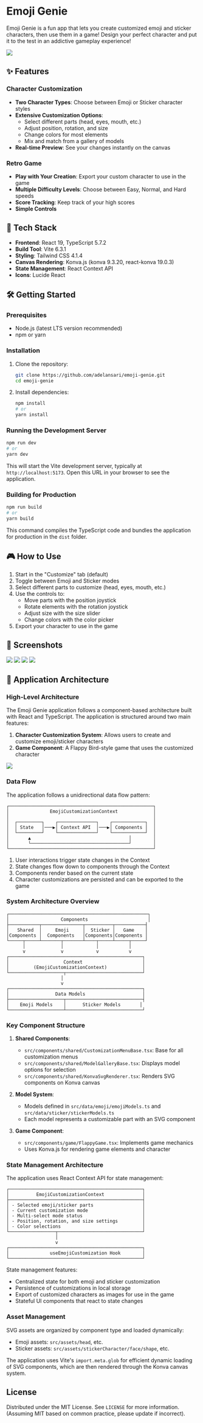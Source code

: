 # Emoji Genie

Emoji Genie is a fun app that lets you create customized emoji and sticker characters, then use them in a game! Design your perfect character and put it to the test in an addictive gameplay experience!  

![](/public/screenshots/01.jpeg)

## ✨ Features  
  
### Character Customization  
- **Two Character Types**: Choose between Emoji or Sticker character styles  
- **Extensive Customization Options**:  
  - Select different parts (head, eyes, mouth, etc.)  
  - Adjust position, rotation, and size  
  - Change colors for most elements  
  - Mix and match from a gallery of models  
- **Real-time Preview**: See your changes instantly on the canvas  
  
### Retro Game  
- **Play with Your Creation**: Export your custom character to use in the game  
- **Multiple Difficulty Levels**: Choose between Easy, Normal, and Hard speeds  
- **Score Tracking**: Keep track of your high scores  
- **Simple Controls**
## 🚀 Tech Stack

- **Frontend**: React 19, TypeScript 5.7.2  
- **Build Tool**: Vite 6.3.1  
- **Styling**: Tailwind CSS 4.1.4  
- **Canvas Rendering**: Konva.js (konva 9.3.20, react-konva 19.0.3)  
- **State Management**: React Context API  
- **Icons**: Lucide React 

## 🛠️ Getting Started 

### Prerequisites

- Node.js (latest LTS version recommended)  
- npm or yarn  

### Installation

1.  Clone the repository:
    ```bash
    git clone https://github.com/adelansari/emoji-genie.git
    cd emoji-genie
    ```
2.  Install dependencies:
    ```bash
    npm install
    # or
    yarn install
    ```

### Running the Development Server

```bash
npm run dev
# or
yarn dev
```

This will start the Vite development server, typically at `http://localhost:5173`. Open this URL in your browser to see the application.

### Building for Production

```bash
npm run build
# or
yarn build
```

This command compiles the TypeScript code and bundles the application for production in the `dist` folder.

## 🎮 How to Use

1. Start in the "Customize" tab (default)
2. Toggle between Emoji and Sticker modes
3. Select different parts to customize (head, eyes, mouth, etc.)
4. Use the controls to:
   * Move parts with the position joystick
   * Rotate elements with the rotation joystick
   * Adjust size with the size slider
   * Change colors with the color picker
5. Export your character to use in the game

## 📸 Screenshots
![](/public/screenshots/02.jpeg)
![](/public/screenshots/03.jpeg)
![](/public/screenshots/04.jpeg)
![](/public/screenshots/05.jpeg)

## 🧩 Application Architecture

### High-Level Architecture

The Emoji Genie application follows a component-based architecture built with React and TypeScript. The application is structured around two main features:

1. **Character Customization System**: Allows users to create and customize emoji/sticker characters
2. **Game Component**: A Flappy Bird-style game that uses the customized character

![](/public/screenshots/architectureEmojiGenie.png)


### Data Flow

The application follows a unidirectional data flow pattern:

```
┌─────────────────────────────────────────────────────┐
│               EmojiCustomizationContext             │
│                                                     │
│  ┌─────────┐    ┌──────────────┐    ┌────────────┐  │
│  │ State   │───▶│ Context API  │───▶│ Components │  │
│  └─────────┘    └──────────────┘    └────────────┘  │
│       ▲                                    │        │
│       └────────────────────────────────────┘        │
└─────────────────────────────────────────────────────┘
```

1. User interactions trigger state changes in the Context
2. State changes flow down to components through the Context
3. Components render based on the current state
4. Character customizations are persisted and can be exported to the game

### System Architecture Overview

```
┌───────────────────────────────────────────────────┐
│                   Components                      │
├───────────┬───────────────┬──────────┬───────────┤
│   Shared  │     Emoji     │  Sticker │   Game    │
│Components │  Components   │Components│Components │
└─────┬─────┴───────┬───────┴────┬─────┴─────┬─────┘
      │             │            │           │
      v             v            v           v
┌─────────────────────────────────────────────────┐
│                    Context                      │
│         (EmojiCustomizationContext)             │
└────────────────────┬────────────────────────────┘
                    │
                    v
┌─────────────────────────────────────────────────┐
│                 Data Models                     │
├────────────────────┬────────────────────────────┤
│    Emoji Models    │      Sticker Models       │
└────────────────────┴────────────────────────────┘
```

### Key Component Structure

1. **Shared Components**:
   - `src/components/shared/CustomizationMenuBase.tsx`: Base for all customization menus
   - `src/components/shared/ModelGalleryBase.tsx`: Displays model options for selection
   - `src/components/shared/KonvaSvgRenderer.tsx`: Renders SVG components on Konva canvas

2. **Model System**:
   - Models defined in `src/data/emoji/emojiModels.ts` and `src/data/sticker/stickerModels.ts`
   - Each model represents a customizable part with an SVG component

3. **Game Component**:
   - `src/components/game/FlappyGame.tsx`: Implements game mechanics
   - Uses Konva.js for rendering game elements and character

### State Management Architecture

The application uses React Context API for state management:

```
┌─────────────────────────────────────────────────┐
│          EmojiCustomizationContext              │
├─────────────────────────────────────────────────┤
│ - Selected emoji/sticker parts                  │
│ - Current customization mode                    │
│ - Multi-select mode status                      │
│ - Position, rotation, and size settings         │
│ - Color selections                              │
└─────────────────┬───────────────────────────────┘
                  │
                  v
┌─────────────────────────────────────────────────┐
│               useEmojiCustomization Hook        │
└─────────────────────────────────────────────────┘
```

State management features:
- Centralized state for both emoji and sticker customization
- Persistence of customizations in local storage
- Export of customized characters as images for use in the game
- Stateful UI components that react to state changes

### Asset Management

SVG assets are organized by component type and loaded dynamically:
- Emoji assets: `src/assets/head`, etc.
- Sticker assets: `src/assets/stickerCharacter/face/shape`, etc.

The application uses Vite's `import.meta.glob` for efficient dynamic loading of SVG components, which are then rendered through the Konva canvas system.

## License

Distributed under the MIT License. See `LICENSE` for more information. (Assuming MIT based on common practice, please update if incorrect).